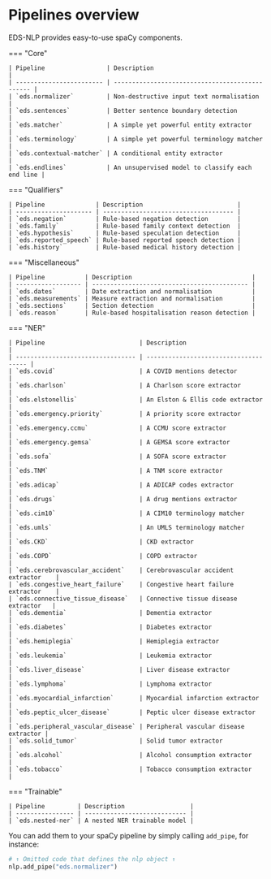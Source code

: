 # Pipelines overview

EDS-NLP provides easy-to-use spaCy components.

=== "Core"

    | Pipeline                 | Description                                     |
    | ------------------------ | ----------------------------------------------- |
    | `eds.normalizer`         | Non-destructive input text normalisation        |
    | `eds.sentences`          | Better sentence boundary detection              |
    | `eds.matcher`            | A simple yet powerful entity extractor          |
    | `eds.terminology`        | A simple yet powerful terminology matcher       |
    | `eds.contextual-matcher` | A conditional entity extractor                  |
    | `eds.endlines`           | An unsupervised model to classify each end line |

=== "Qualifiers"

    | Pipeline              | Description                          |
    | --------------------- | ------------------------------------ |
    | `eds.negation`        | Rule-based negation detection        |
    | `eds.family`          | Rule-based family context detection  |
    | `eds.hypothesis`      | Rule-based speculation detection     |
    | `eds.reported_speech` | Rule-based reported speech detection |
    | `eds.history`         | Rule-based medical history detection |

=== "Miscellaneous"

    | Pipeline           | Description                                 |
    | ------------------ | ------------------------------------------- |
    | `eds.dates`        | Date extraction and normalisation           |
    | `eds.measurements` | Measure extraction and normalisation        |
    | `eds.sections`     | Section detection                           |
    | `eds.reason`       | Rule-based hospitalisation reason detection |

=== "NER"

    | Pipeline                          | Description                           |
    | --------------------------------- | ------------------------------------- |
    | `eds.covid`                       | A COVID mentions detector             |
    | `eds.charlson`                    | A Charlson score extractor            |
    | `eds.elstonellis`                 | An Elston & Ellis code extractor      |
    | `eds.emergency.priority`          | A priority score extractor            |
    | `eds.emergency.ccmu`              | A CCMU score extractor                |
    | `eds.emergency.gemsa`             | A GEMSA score extractor               |
    | `eds.sofa`                        | A SOFA score extractor                |
    | `eds.TNM`                         | A TNM score extractor                 |
    | `eds.adicap`                      | A ADICAP codes extractor              |
    | `eds.drugs`                       | A drug mentions extractor             |
    | `eds.cim10`                       | A CIM10 terminology matcher           |
    | `eds.umls`                        | An UMLS terminology matcher           |
    | `eds.CKD`                         | CKD extractor                         |
    | `eds.COPD`                        | COPD extractor                        |
    | `eds.cerebrovascular_accident`    | Cerebrovascular accident extractor    |
    | `eds.congestive_heart_failure`    | Congestive heart failure extractor    |
    | `eds.connective_tissue_disease`   | Connective tissue disease extractor   |
    | `eds.dementia`                    | Dementia extractor                    |
    | `eds.diabetes`                    | Diabetes extractor                    |
    | `eds.hemiplegia`                  | Hemiplegia extractor                  |
    | `eds.leukemia`                    | Leukemia extractor                    |
    | `eds.liver_disease`               | Liver disease extractor               |
    | `eds.lymphoma`                    | Lymphoma extractor                    |
    | `eds.myocardial_infarction`       | Myocardial infarction extractor       |
    | `eds.peptic_ulcer_disease`        | Peptic ulcer disease extractor        |
    | `eds.peripheral_vascular_disease` | Peripheral vascular disease extractor |
    | `eds.solid_tumor`                 | Solid tumor extractor                 |
    | `eds.alcohol`                     | Alcohol consumption extractor         |
    | `eds.tobacco`                     | Tobacco consumption extractor         |

=== "Trainable"

    | Pipeline         | Description                  |
    | ---------------- | ---------------------------- |
    | `eds.nested-ner` | A nested NER trainable model |


You can add them to your spaCy pipeline by simply calling `add_pipe`, for instance:

<!-- no-check -->

```python
# ↑ Omitted code that defines the nlp object ↑
nlp.add_pipe("eds.normalizer")
```
